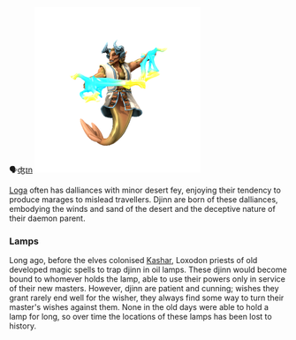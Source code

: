 🗣[ʤɪn]()
![](../../_assets/species/djinn.png)

[Loga](../../Cosmology/Daemons/Malefices/Loga.md) often has dalliances with minor desert fey, enjoying their tendency to produce marages to mislead travellers. Djinn are born of these dalliances, embodying the winds and sand of the desert and the deceptive nature of their daemon parent.

### Lamps
Long ago, before the elves colonised [Kashar](../../Locations/Kashar/Kashar.md), Loxodon priests of old developed magic spells to trap djinn in oil lamps. These djinn would become bound to whomever holds the lamp, able to use their powers only in service of their new masters. However, djinn are patient and cunning; wishes they grant rarely end well for the wisher, they always find some way to turn their master's wishes against them. None in the old days were able to hold a lamp for long, so over time the locations of these lamps has been lost to history.